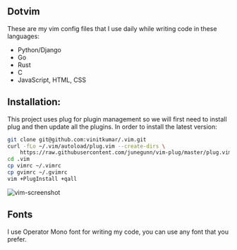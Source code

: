 ## Dotvim

These are my vim config files that I use daily while writing code in these languages:

- Python/Django
- Go
- Rust
- C
- JavaScript, HTML, CSS

## Installation:

This project uses plug for plugin management so we will first need to install plug and then update all the plugins. In order to install the latest version:

```sh
git clone git@github.com:vinitkumar/.vim.git
curl -fLo ~/.vim/autoload/plug.vim --create-dirs \
    https://raw.githubusercontent.com/junegunn/vim-plug/master/plug.vim
cd .vim
cp vimrc ~/.vimrc
cp gvimrc ~/.gvimrc
vim +PlugInstall +qall
```

![vim-screenshot](https://cldup.com/1-ZXzXpUiS-3000x3000.png)

## Fonts

I use Operator Mono font for writing my code, you can use any font that you prefer.

